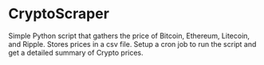 # CryptoScraper
Simple Python script that gathers the price of Bitcoin, Ethereum, Litecoin, and Ripple. Stores prices in a csv file. Setup a cron job to run the script and get a detailed summary of Crypto prices.
